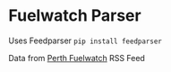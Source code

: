 Fuelwatch Parser
================

Uses Feedparser `pip install feedparser`

Data from [Perth Fuelwatch](http://www.fuelwatch.wa.gov.au) RSS Feed
